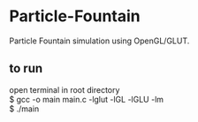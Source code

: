 # Particle-Fountain

Particle Fountain simulation using OpenGL/GLUT.

## to run
open terminal in root directory  
$ gcc -o main main.c -lglut -lGL -lGLU -lm  
$ ./main

